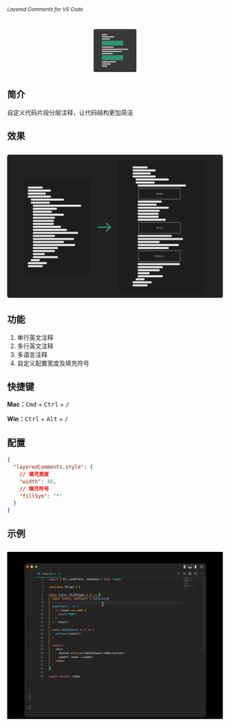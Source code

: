 <sub><em>Layered Comments for VS Code</em></sub>
<h1 align="center">
  <img src="./assets/logo.png" height="100">
</h1>

## 简介

自定义代码片段分层注释，让代码结构更加简洁


## 效果
<h2 align="center">
  <img src="./assets/effect.png">
</h2>

## 功能

1. 单行英文注释
2. 多行英文注释
3. 多语言注释
4. 自定义配置宽度及填充符号

## 快捷键

**Mac：**<kbd>Cmd</kbd> + <kbd>Ctrl</kbd> + <kbd>/</kbd>

**Win：**<kbd>Ctrl</kbd> + <kbd>Alt</kbd> + <kbd>/</kbd>

## 配置

```json
{
  "layeredComments.style": {
    // 填充宽度
    "width": 40,
    // 填充符号
    "fillSym": "*"
  }
}
```

## 示例

<h2 align="center">
  <img src="./assets/example.gif">
</h2>